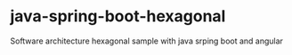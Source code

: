 # java-spring-boot-hexagonal
Software architecture hexagonal sample with java srping boot and angular
